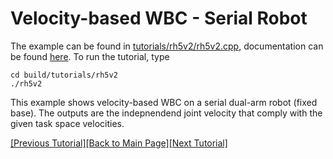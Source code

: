 # Velocity-based WBC - Serial Robot

The example can be found in [tutorials/rh5v2/rh5v2.cpp](https://github.com/ARC-OPT/wbc/blob/master/tutorials/rh5v2/rh5v2.cpp), documentation can be found [here](https://arc-opt.github.io/wbc/rh5v2_8cpp.html). To run the tutorial, type
```
cd build/tutorials/rh5v2
./rh5v2
```

This example shows velocity-based WBC on a serial dual-arm robot (fixed base). The outputs are the indepnendend joint velocity that comply with the given task space velocities.

[[Previous Tutorial]](https://arc-opt.github.io/Documentation/tutorials/vel_floating_base_robots.html)[[Back to Main Page]](https://arc-opt.github.io/Documentation)[[Next Tutorial]](https://arc-opt.github.io/Documentation/tutorials/acc_hybrid_robot.html)

